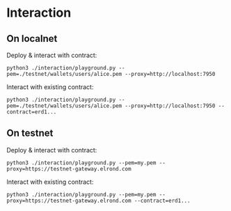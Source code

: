 # Interaction

## On localnet

Deploy & interact with contract:

```
python3 ./interaction/playground.py --pem=./testnet/wallets/users/alice.pem --proxy=http://localhost:7950
```

Interact with existing contract:

```
python3 ./interaction/playground.py --pem=./testnet/wallets/users/alice.pem --proxy=http://localhost:7950 --contract=erd1...
```

## On testnet

Deploy & interact with contract:

```
python3 ./interaction/playground.py --pem=my.pem --proxy=https://testnet-gateway.elrond.com
```

Interact with existing contract:

```
python3 ./interaction/playground.py --pem=my.pem --proxy=https://testnet-gateway.elrond.com --contract=erd1...
```
